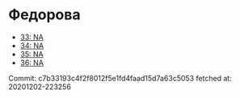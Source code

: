# Федорова
- [33: NA](33.md)
- [34: NA](34.md)
- [35: NA](35.md)
- [36: NA](36.md)

Commit: c7b33193c4f2f8012f5e1fd4faad15d7a63c5053
 fetched at: 20201202-223256
